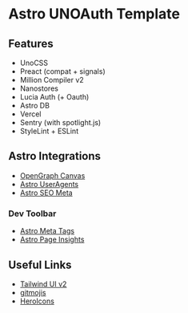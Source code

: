 # Astro UNOAuth Template

## Features

- UnoCSS
- Preact (compat + signals)
- Million Compiler v2
- Nanostores
- Lucia Auth (+ Oauth)
- Astro DB
- Vercel
- Sentry (with spotlight.js)
- StyleLint + ESLint

## Astro Integrations

- [OpenGraph Canvas](https://github.com/delucis/astro-og-canvas/tree/latest/packages/astro-og-canvas)
- [Astro UserAgents](https://github.com/codiume/orbit/tree/main/packages/astro-useragent)
- [Astro SEO Meta](https://github.com/codiume/orbit/tree/main/packages/astro-seo-meta)

### Dev Toolbar

- [Astro Meta Tags](https://github.com/patrick91/astro-meta-tags#readme)
- [Astro Page Insights](https://github.com/ktym4a/astro-page-insight)

## Useful Links

- [Tailwind UI v2](https://tailwind-template-santosharron.netlify.app)
- [gitmojis](https://gitmoji.dev)
- [HeroIcons](https://icones.js.org/collection/heroicons-outline)
